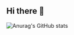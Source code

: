 ## Hi there 👋

<!--
**tokkaiiii/tokkaiiii** is a ✨ _special_ ✨ repository because its `README.md` (this file) appears on your GitHub profile.

Here are some ideas to get you started:

![Spring](https://img.shields.io/badge/spring-%236DB33F.svg?style=for-the-badge&logo=spring&logoColor=white)

- 🔭 I’m currently working on ...
- 🌱 I’m currently learning ...
- 👯 I’m looking to collaborate on ...
- 🤔 I’m looking for help with ...
- 💬 Ask me about ...
- 📫 How to reach me: ...
- 😄 Pronouns: ...
- ⚡ Fun fact: ...
--> 
![Anurag's GitHub stats](https://github-readme-stats.vercel.app/api?username=tokkaiiii&show_icons=true&theme=transparent)
